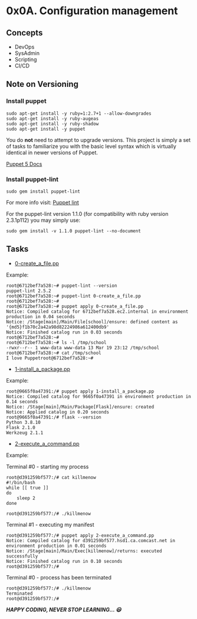 # 0x0A. Configuration management

## Concepts
*  DevOps
*  SysAdmin
*  Scripting
*  CI/CD
## Note on Versioning
### Install **puppet**
```
sudo apt-get install -y ruby=1:2.7+1 --allow-downgrades
sudo apt-get install -y ruby-augeas
sudo apt-get install -y ruby-shadow
sudo apt-get install -y puppet
```

You do **not** need to attempt to upgrade versions. This project is simply a set of tasks to familiarize you with the basic level syntax which is virtually identical in newer versions of Puppet.

[Puppet 5 Docs](https://www.puppet.com/docs/puppet/5.5/puppet_index.html)

### Install **puppet-lint**
```
sudo gem install puppet-lint
```
For more info visit: [Puppet lint](http://puppet-lint.com/)

For the puppet-lint version 1.1.0 (for compatibility with ruby version 2.3.1p112) you may simply use:
```
sudo gem install -v 1.1.0 puppet-lint --no-document
```

## Tasks
- [0-create_a_file.pp](./0-create_a_file.pp)

Example:
```
root@6712bef7a528:~# puppet-lint --version
puppet-lint 2.5.2
root@6712bef7a528:~# puppet-lint 0-create_a_file.pp
root@6712bef7a528:~#
root@6712bef7a528:~# puppet apply 0-create_a_file.pp
Notice: Compiled catalog for 6712bef7a528.ec2.internal in environment production in 0.04 seconds
Notice: /Stage[main]/Main/File[school]/ensure: defined content as '{md5}f1b70c2a42a98d82224986a612400db9'
Notice: Finished catalog run in 0.03 seconds
root@6712bef7a528:~#
root@6712bef7a528:~# ls -l /tmp/school
-rwxr--r-- 1 www-data www-data 13 Mar 19 23:12 /tmp/school
root@6712bef7a528:~# cat /tmp/school
I love Puppetroot@6712bef7a528:~#
```

- [1-install_a_package.pp](./1-install_a_package.pp)

Example:
```
root@9665f0a47391:/# puppet apply 1-install_a_package.pp
Notice: Compiled catalog for 9665f0a47391 in environment production in 0.14 seconds
Notice: /Stage[main]/Main/Package[Flask]/ensure: created
Notice: Applied catalog in 0.20 seconds
root@9665f0a47391:/# flask --version
Python 3.8.10
Flask 2.1.0
Werkzeug 2.1.1
```

- [2-execute_a_command.pp](./2-execute_a_command.pp)

Example:

Terminal #0 - starting my process
```
root@d391259bf577:/# cat killmenow
#!/bin/bash
while [[ true ]]
do
    sleep 2
done

root@d391259bf577:/# ./killmenow
```

Terminal #1 - executing my manifest
```
root@d391259bf577:/# puppet apply 2-execute_a_command.pp
Notice: Compiled catalog for d391259bf577.hsd1.ca.comcast.net in environment production in 0.01 seconds
Notice: /Stage[main]/Main/Exec[killmenow]/returns: executed successfully
Notice: Finished catalog run in 0.10 seconds
root@d391259bf577:/#
```

Terminal #0 - process has been terminated
```
root@d391259bf577:/# ./killmenow
Terminated
root@d391259bf577:/#
```
**_HAPPY CODING, NEVER STOP LEARNING... :smiley:_**

